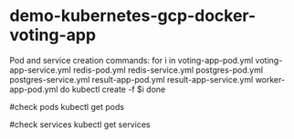 # demo-kubernetes-gcp-docker-voting-app
Pod and service creation commands:
for i in voting-app-pod.yml voting-app-service.yml redis-pod.yml redis-service.yml postgres-pod.yml postgres-service.yml result-app-pod.yml result-app-service.yml worker-app-pod.yml
do
kubectl create -f $i
done

#check pods
kubectl get pods

#check services
kubectl get services
